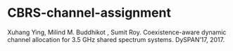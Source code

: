 # CBRS-channel-assignment

Xuhang Ying, Milind M. Buddhikot , Sumit Roy. Coexistence-aware dynamic channel allocation for 3.5 GHz shared spectrum systems. DySPAN’17, 2017.
